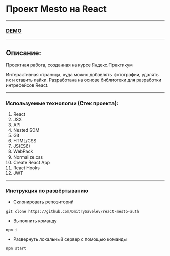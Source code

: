 # Проект Mesto на React

---

### [DEMO](https://dmitrysavelev.github.io/react-mesto-auth/)

---

## Описание:

Проектная работа, созданная на курсе Яндекс.Практикум

Интерактивная страница, куда можно добавлять фотографии, удалять их и ставить лайки. Разработана на основе библиотеки для разработки интрефейсов React.

---

### Используемые технологии (Стек проекта):

1. React
2. JSX
3. API
4. Nested БЭМ
5. Git
6. HTML/CSS
7. JS(ES6)
8. WebPack
9. Normalize.css
10. Create React App
11. React Hooks
12. JWT

---

### Инструкция по развёртыванию

- Склонировать репозиторий

`git clone https://github.com/DmitrySavelev/react-mesto-auth`

- Выполнить команду

`npm i`

- Развернуть локальный сервер с помощью команды

`npm start`
